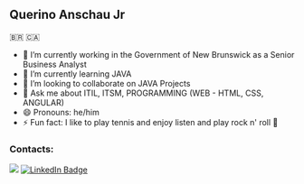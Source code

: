 ## Querino Anschau Jr
🇧🇷 🇨🇦

- 🔭 I’m currently working in the Government of New Brunswick as a Senior Business Analyst
- 🌱 I’m currently learning JAVA
- 👯 I’m looking to collaborate on JAVA Projects
- 💬 Ask me about ITIL, ITSM, PROGRAMMING (WEB - HTML, CSS, ANGULAR)
- 😄 Pronouns: he/him
- ⚡ Fun fact: I like to play tennis and enjoy listen and play rock n' roll 🤘

### Contacts:

<div>
<a href = "mailto:querinojunior@gmail.com"><img src="https://img.shields.io/badge/Gmail-EA4335?logo=gmail&logoColor=fff&style=plastic" target="_blank"></a> 
<a href="https://www.linkedin.com/in/querinojunior/" target="_blank"><img src="https://img.shields.io/badge/LinkedIn-0A66C2?logo=linkedin&logoColor=fff&style=plastic" alt="LinkedIn Badge" target="_blank"></a>   
</div>
